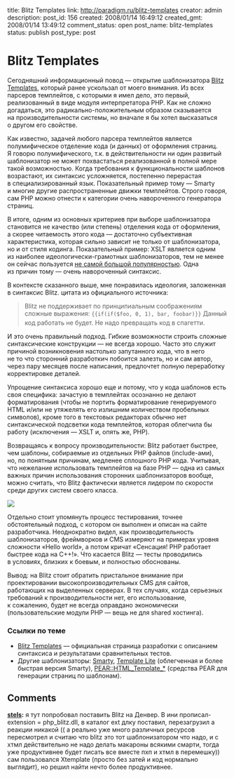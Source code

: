 title: Blitz Templates
link: http://paradigm.ru/blitz-templates
creator: admin
description:
post_id: 156
created: 2008/01/14 16:49:12
created_gmt: 2008/01/14 13:49:12
comment_status: open
post_name: blitz-templates
status: publish
post_type: post

# Blitz Templates

Сегодняшний информационный повод — открытие шаблонизатора [Blitz Templates](http://alexeyrybak.com/blitz/blitz_ru.html), который ранее ускользал от моего внимания. Из всех парсеров темплейтов, с которыми я имел дело, это первый, реализованный в виде модуля интерпретатора PHP. Как не сложно догадаться, это радикально-положительным образом сказывается на производительности системы, но вначале я бы хотел высказаться о другом его свойстве.

Как известно, задачей любого парсера темплейтов является полумифическое отделение кода (и данных) от оформления страниц. Я говорю полумифического, т.к. в действительности ни один развитый шаблонизатор не может похвастаться реализованной в полной мере такой возможностью. Когда требования к функциональности шаблонов возрастают, их синтаксис усложняется, постепенно перерастая в специализированный язык. Показательный пример тому — Smarty и многие другие распространенные движки темплейтов. Строго говоря, сам PHP можно отнести к категории очень навороченного генератора страниц.

В итоге, одним из основных критериев при выборе шаблонизатора становится не качество (или степень) отделения кода от оформления, а скорее читаемость этого кода — достаточно субъективная характеристика, которая сильно зависит не только от шаблонизатора, но и от стиля кодинга. Показательный пример: XSLT является одним из наиболее идеологически-грамотных шаблонизаторов, тем не менее он сейчас пользуется [не самой большой популярностью](http://b23.ru/czi). Одна из причин тому — очень навороченный синтаксис.

В контексте сказанного выше, мне понравилась идеология, заложенная в синтаксис Blitz. цитата из официального источника:

> Blitz не поддерживает по принципиальным соображениям сложные выражения: `{{if(if($foo, 0, 1), bar, foobar)}}` Данный код работать не будет. Не надо превращать код в спагетти.

И это очень правильный подход. Гибкие возможности строить сложные синтаксические конструкции — не всегда хорошо. Часто это служит причиной возникновения настолько запутанного кода, что в него не то что сторонний разработкич побоится залезть, но и сам автор, через пару месяцев после написания, предпочтет полную переработку корректировке деталей.

Упрощение синтаксиса хорошо еще и потому, что у кода шаблонов есть своя специфика: зачастую в темплейтах осознанно не делают форматирования (чтобы не портить форматирование генерируемого HTML и/или не утяжелять его излишним количеством пробельных символов), кроме того в текстовых редакторах обычно нет синтаксической подсветки кода темплейтов, которая облегчила бы работу (исключения — XSLT и, опять же, PHP).

Возвращаясь к вопросу производительности: Blitz работает быстрее, чем шаблоны, собираемые из отдельных PHP файлов (include-ами), но, по понятным причинам, медленее сплошного PHP кода. Учитывая, что нежелание использовать темплейтов на базе PHP — одна из самых важных причин использования сторонних шаблонизаторов вообще, можно считать, что Blitz фактически является лидером по скорости среди других систем своего класса.

![](/media/lebowski-bench-small.gif)

Отдельно стоит упомянуть процесс тестирования, точнее обстоятельный подход, с котором он выполнен и описан на сайте разработчика. Неоднократно видел, как производительность шаблонизаторов, фреймворков и CMS измеряют на примерах уровня сложности «Hello world», а потом кричат «Сенсация! PHP работает быстрее кода на C++!». Что касается Blitz — тесты проводились в условиях, близких к боевым, и полностью обоснованы.

Вывод: на Blitz стоит обратить пристальное внимание при проектировании высокопроизводительных CMS для сайтов, работающих на выделенных серверах. В тех случаях, когда серьезных требований к производительности нет, его использование, к сожалению, будет не всегда оправдано экономически (пользовательские модули PHP — вещь не для shared хостинга).

### Ссылки по теме

  * [Blitz Templates](http://alexeyrybak.com/blitz/blitz_ru.html) — официальная страница разработки с описанием синтаксиса и результатами сравнительных тестов.
  * Другие шаблонизаторы: [Smarty](http://www.smarty.net/), [Template Lite](http://templatelite.sourceforge.net/) (облегченная и более быстрая версия Smarty), [PEAR::HTML_Template_*](http://b23.ru/czu) (средства PEAR для генерации страниц по шаблонам).

## Comments

**[stels](#50027 "2011/01/14 00:22:48"):** я тут попробовал поставить Blitz на Денвер. В ини прописал-extension = php_blitz.dll, в каталог ext длку поставил, перезагрузил а реакции никакой (( а реально уже много различных ресурсов пересмотрел и считаю что blitz это тот шаблонизатором что надо, и с хтмл действительно не надо делать макароны всякими смарти, тогда уже продуктивнее будет писать все вместе пхп и хтмл в перемешку)) сам пользовался Xtemplate (просто без затей и код нормально выглядит), но решил найти нечто более продуктивнее.

